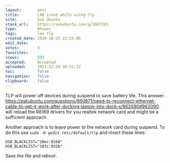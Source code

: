```yaml
---
layout:       post
title:        LAN issue while using tlp
site:         Ask Ubuntu
stack_url:    https://askubuntu.com/q/1087265
type:         Answer
tags:         lan tlp
created_date: 2018-10-25 22:55:05
edit_date:    
votes:        3
favorites:    
views:        593
accepted:     Accepted
uploaded:     2021-12-29 16:51:17
toc:          false
navigation:   false
clipboard:    false
---
```


TLP will power off devices during suspend to save battery life. This answer: https://askubuntu.com/questions/950871/need-to-reconnect-ethernet-cable-to-get-it-work-after-docking-laptop-into-dock-s/962090#962090. will reload the R8169 drivers for you realtek network card and might be a sufficient approach.

Another approach is to leave power to the network card during suspend. To do this use `sudo -H gedit /etc/default/tlp` and insert these lines:

``` 
USB_BLACKLIST="10ec:8168"
USB_BLACKLIST="103c:832b"

```

Save the file and reboot.
